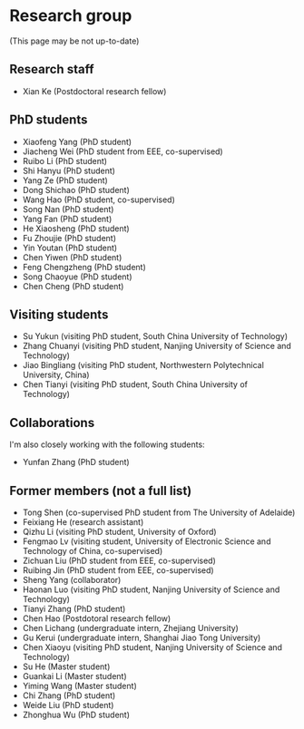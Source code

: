 
# Research group
(This page may be not up-to-date)

## Research staff
- Xian Ke (Postdoctoral research fellow)

## PhD students
- Xiaofeng Yang (PhD student)
- Jiacheng Wei (PhD student from EEE, co-supervised)
- Ruibo Li (PhD student)
- Shi Hanyu (PhD student)
- Yang Ze (PhD student)
- Dong Shichao (PhD student)
- Wang Hao (PhD student, co-supervised)
- Song Nan (PhD student)
- Yang Fan (PhD student)
- He Xiaosheng (PhD student)
- Fu Zhoujie (PhD student)
- Yin Youtan (PhD student)
- Chen Yiwen (PhD student)
- Feng Chengzheng (PhD student)
- Song Chaoyue (PhD student)
- Chen Cheng (PhD student)


## Visiting students
- Su Yukun (visiting PhD student, South China University of Technology)
- Zhang Chuanyi (visiting PhD student, Nanjing University of Science and Technology)
- Jiao Bingliang (visiting PhD student, Northwestern Polytechnical University, China)
- Chen Tianyi (visiting PhD student, South China University of Technology)


## Collaborations
I'm also closely working with the following students:  
- Yunfan Zhang (PhD student)

## Former members (not a full list)
- Tong Shen (co-supervised PhD student from The University of Adelaide)
- Feixiang He (research assistant)
- Qizhu Li (visiting PhD student, University of Oxford)
- Fengmao Lv (visiting student, University of Electronic Science and Technology of China, co-supervised)
- Zichuan Liu (PhD student from EEE, co-supervised)
- Ruibing Jin (PhD student from EEE, co-supervised)
- Sheng Yang (collaborator)
- Haonan Luo (visiting PhD student, Nanjing University of Science and Technology)
- Tianyi Zhang (PhD student)
- Chen Hao (Postdotoral research fellow)
- Chen Lichang (undergraduate intern, Zhejiang University)
- Gu Kerui (undergraduate intern, Shanghai Jiao Tong University)
- Chen Xiaoyu (visiting PhD student, Nanjing University of Science and Technology)
- Su He (Master student)
- Guankai Li (Master student)
- Yiming Wang (Master student) 
- Chi Zhang (PhD student)
- Weide Liu (PhD student)
- Zhonghua Wu (PhD student)



